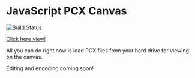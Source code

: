 # JavaScript PCX Canvas

[![Build Status](https://travis-ci.org/Lochlan/js-pcx-canvas.png?branch=master)](https://travis-ci.org/Lochlan/js-pcx-canvas)

[Click here view!](http://lochlan.github.io/js-pcx-canvas/)

All you can do right now is load PCX files from your hard drive for viewing on the canvas.

Editing and encoding coming soon!
